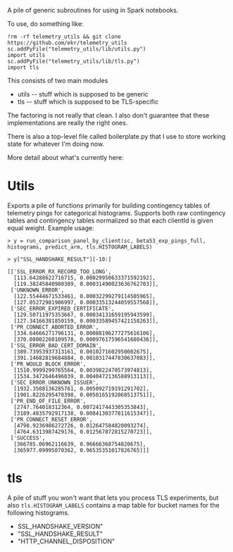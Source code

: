 A pile of generic subroutines for using in Spark notebooks.

To use, do something like:

```
!rm -rf telemetry_utils && git clone https://github.com/ekr/telemetry_utils
sc.addPyFile("telemetry_utils/lib/utils.py")
import utils
sc.addPyFile("telemetry_utils/lib/tls.py")
import tls
```

This consists of two main modules

* utils -- stuff which is supposed to be generic
* tls -- stuff which is supposed to be TLS-specific

The factoring is not really that clean. I also don't guarantee that
these implementations are really the right ones.

There is also a top-level file called boilerplate.py that I use to
store working state for whatever I'm doing now.


More detail about what's currently here:

# Utils

Exports a pile of functions primarily for building contingency tables
of telemetry pings for categorical histograms. Supports both raw
contingency tables and contingency tables normalized so that each
clientId is given equal weight. Example usage:

~~~~
> y = run_comparison_panel_by_client(sc, beta53_exp_pings_full, histograms, predict_arm, tls.HISTOGRAM_LABELS)

> y["SSL_HANDSHAKE_RESULT"][-10:]

[['SSL_ERROR_RX_RECORD_TOO_LONG',
  [113.64288622716715, 0.00029950633371592192],
  [119.38245840980389, 0.00031490023636762703]],
 ['UNKNOWN_ERROR',
  [122.55444671533461, 0.00032299279114505965],
  [127.05272981906997, 0.00033513244059557568]],
 ['SEC_ERROR_EXPIRED_CERTIFICATE',
  [129.50711975353667, 0.00034131659195943599],
  [127.34166381850159, 0.00033589457421158263]],
 ['PR_CONNECT_ABORTED_ERROR',
  [334.64666271796131, 0.00088196277275616106],
  [370.08002260109578, 0.00097617596541680436]],
 ['SSL_ERROR_BAD_CERT_DOMAIN',
  [389.73953937313161, 0.0010271602950002675],
  [391.14682819684884, 0.0010317447830637083]],
 ['PR_WOULD_BLOCK_ERROR',
  [1510.9999299765564, 0.0039822470573974813],
  [1534.3472646496039, 0.0040472136588913113]],
 ['SEC_ERROR_UNKNOWN_ISSUER',
  [1932.3508136285761, 0.005092719191291702],
  [1901.8226295478398, 0.0050165192068513751]],
 ['PR_END_OF_FILE_ERROR',
  [2747.764018312364, 0.0072417443305353843],
  [3189.4835792917138, 0.0084130377811615347]],
 ['PR_CONNECT_RESET_ERROR',
  [4798.9236986272726, 0.012647584820093274],
  [4764.6313987429176, 0.012567872815270723]],
 ['SUCCESS',
  [366785.06962116639, 0.96666368754820675],
  [365977.09995070362, 0.96535351017826765]]]
~~~~
                                        

# tls

A pile of stuff you won't want that lets you process TLS experiments,
but also ```tls.HISTOGRAM_LABELS``` contains a map table for bucket names
for the following histograms.

* SSL_HANDSHAKE_VERSION"
* "SSL_HANDSHAKE_RESULT"
* "HTTP_CHANNEL_DISPOSITION"













